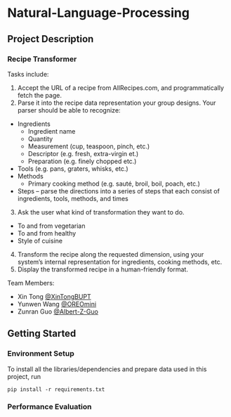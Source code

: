 # Natural-Language-Processing

## Project Description
### Recipe Transformer

Tasks include:
1. Accept the URL of a recipe from AllRecipes.com, and programmatically fetch the page.
2. Parse it into the recipe data representation your group designs. Your parser should be able to recognize:
  - Ingredients
    - Ingredient name
    - Quantity
    - Measurement (cup, teaspoon, pinch, etc.)
    - Descriptor (e.g. fresh, extra-virgin et.)
    - Preparation (e.g. finely chopped etc.)
  - Tools (e.g. pans, graters, whisks, etc.)
  - Methods
    - Primary cooking method (e.g. sauté, broil, boil, poach, etc.)
  - Steps – parse the directions into a series of steps that each consist of ingredients, tools, methods, and times
3. Ask the user what kind of transformation they want to do.
  - To and from vegetarian
  - To and from healthy
  - Style of cuisine
4. Transform the recipe along the requested dimension, using your system’s internal representation for ingredients, cooking methods, etc.
5. Display the transformed recipe in a human-friendly format.

Team Members:
- Xin Tong [@XinTongBUPT](https://github.com/XinTongBUPT)
- Yunwen Wang [@OREOmini](https://github.com/OREOmini)
- Zunran Guo [@Albert-Z-Guo](https://github.com/Albert-Z-Guo) 

## Getting Started
### Environment Setup
To install all the libraries/dependencies and prepare data used in this project, run
```
pip install -r requirements.txt
```

### Performance Evaluation
